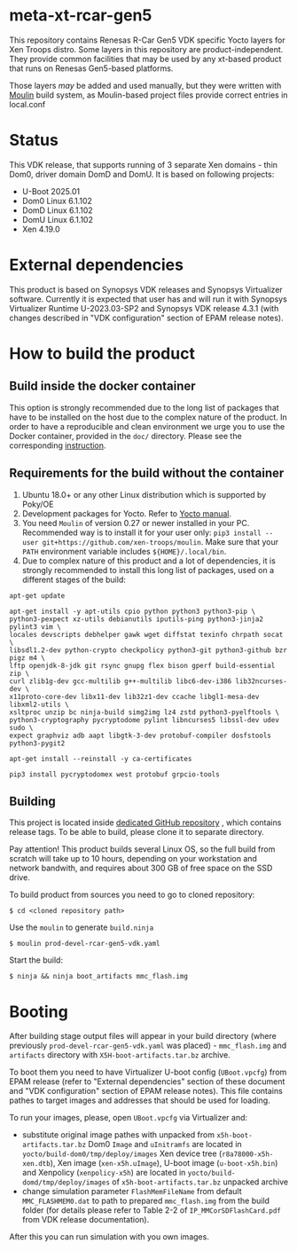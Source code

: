 # meta-xt-rcar-gen5 #

This repository contains Renesas R-Car Gen5 VDK specific Yocto layers for
Xen Troops distro. Some layers in this repository are product-independent.
They provide common facilities that may be used by any xt-based product
that runs on Renesas Gen5-based platforms.

Those layers *may* be added and used manually, but they were written
with [Moulin](https://moulin.readthedocs.io/en/latest/) build system,
as Moulin-based project files provide correct entries in local.conf

# Status

This VDK release, that supports running of 3 separate Xen domains - thin
Dom0, driver domain DomD and DomU. It is based on following projects:
- U-Boot 2025.01
- Dom0 Linux 6.1.102
- DomD Linux 6.1.102
- DomU Linux 6.1.102
- Xen 4.19.0

# External dependencies

This product is based on Synopsys VDK releases and Synopsys Virtualizer software.
Currently it is expected that user has and will run it with Synopsys Virtualizer
Runtime U-2023.03-SP2 and Synopsys VDK release 4.3.1 (with changes described in
"VDK configuration" section of EPAM release notes).

# How to build the product

## Build inside the docker container

This option is strongly recommended due to the long list of packages that have
to be installed on the host due to the complex nature of the product.
In order to have a reproducible and clean environment we urge you to use the
Docker container, provided in the `doc/` directory.
Please see the corresponding [instruction](doc/Docker.md).

## Requirements for the build without the container

1. Ubuntu 18.0+ or any other Linux distribution which is supported by Poky/OE
2. Development packages for Yocto. Refer to [Yocto
   manual](https://docs.yoctoproject.org/brief-yoctoprojectqs/index.html#build-host-packages).
3. You need `Moulin` of version 0.27 or newer installed in your
   PC. Recommended way is to install it for your user only: `pip3
   install --user git+https://github.com/xen-troops/moulin`. Make sure
   that your `PATH` environment variable includes
   `${HOME}/.local/bin`.
4. Due to complex nature of this product and a lot of dependencies, it is
   strongly recommended to install this long list of packages, used on a
   different stages of the build:

```
apt-get update

apt-get install -y apt-utils cpio python python3 python3-pip \
python3-pexpect xz-utils debianutils iputils-ping python3-jinja2 pylint3 vim \
locales devscripts debhelper gawk wget diffstat texinfo chrpath socat \
libsdl1.2-dev python-crypto checkpolicy python3-git python3-github bzr pigz m4 \
lftp openjdk-8-jdk git rsync gnupg flex bison gperf build-essential zip \
curl zlib1g-dev gcc-multilib g++-multilib libc6-dev-i386 lib32ncurses-dev \
x11proto-core-dev libx11-dev lib32z1-dev ccache libgl1-mesa-dev libxml2-utils \
xsltproc unzip bc ninja-build simg2img lz4 zstd python3-pyelftools \
python3-cryptography pycryptodome pylint libncurses5 libssl-dev udev sudo \
expect graphviz adb aapt libgtk-3-dev protobuf-compiler dosfstools python3-pygit2

apt-get install --reinstall -y ca-certificates

pip3 install pycryptodomex west protobuf grpcio-tools
```

## Building

This project is located inside [dedicated GitHub repository](https://github.com/xen-troops/meta-xt-prod-devel-rcar-gen5-vdk)
, which contains release tags. To be able to build, please clone it to separate directory.

Pay attention!
This product builds several Linux OS, so the full build from scratch will
take up to 10 hours, depending on your workstation and network bandwith,
and requires about 300 GB of free space on the SSD drive.

To build product from sources you need to go to cloned repository:
```
$ cd <cloned repository path>
```

Use the `moulin` to generate `build.ninja`
```
$ moulin prod-devel-rcar-gen5-vdk.yaml
```

Start the build:
```
$ ninja && ninja boot_artifacts mmc_flash.img
```

# Booting

After building stage output files will appear in your build directory (where
previously `prod-devel-rcar-gen5-vdk.yaml` was placed) - `mmc_flash.img` and
`artifacts` directory with `X5H-boot-artifacts.tar.bz` archive.

To boot them you need to have Virtualizer U-boot config (`UBoot.vpcfg`)
from EPAM release (refer to "External dependencies" section of these document
and "VDK configuration" section of EPAM release notes). This file contains
pathes to target images and addresses that should be used for loading.

To run your images, please, open `UBoot.vpcfg` via Virtualizer and:
- substitute original image pathes with unpacked from `x5h-boot-artifacts.tar.bz`
  Dom0 `Image` and `uInitramfs` are located in `yocto/build-dom0/tmp/deploy/images`
  Xen device tree (`r8a78000-x5h-xen.dtb`), Xen image (`xen-x5h.uImage`),
  U-boot image (`u-boot-x5h.bin`) and Xenpolicy (`xenpolicy-x5h`) are
  located in `yocto/build-domd/tmp/deploy/images` of `x5h-boot-artifacts.tar.bz`
  unpacked archive
- change simulation parameter `FlashMemFileName` from default
  `MMC_FLASHMEM0.dat` to path to prepared `mmc_flash.img` from the build folder
  (for details please refer to Table 2-2 of `IP_MMCorSDFlashCard.pdf` from VDK
  release documentation).

After this you can run simulation with you own images.
